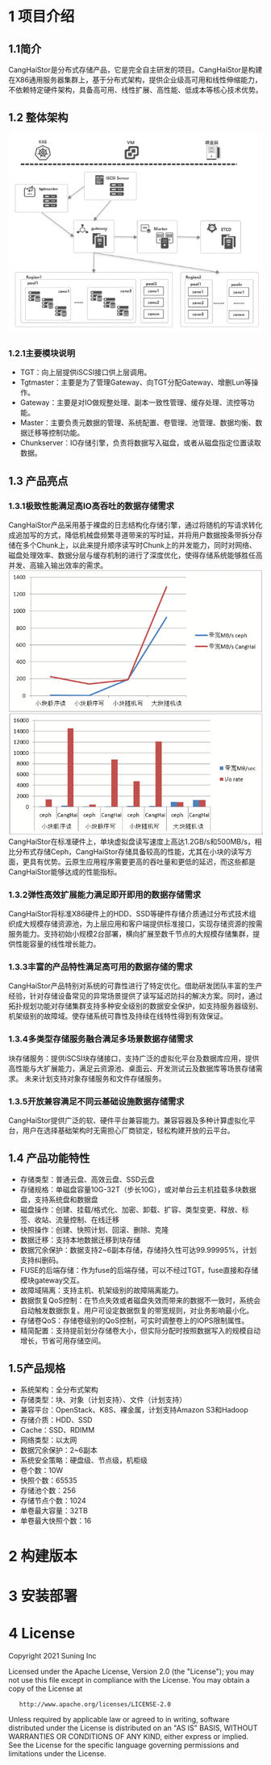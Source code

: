 # 1 项目介绍
## 1.1简介
CangHaiStor是分布式存储产品，它是完全自主研发的项目。CangHaiStor是构建在X86通用服务器集群上，基于分布式架构，提供企业级高可用和线性伸缩能力，不依赖特定硬件架构，具备高可用、线性扩展、高性能、低成本等核心技术优势。


## 1.2 整体架构
![Image of Jiagou](docs/images/jiagoutu.png)
### 1.2.1主要模块说明
* TGT：向上层提供iSCSI接口供上层调用。 
* Tgtmaster：主要是为了管理Gateway、向TGT分配Gateway、增删Lun等操作。
* Gateway：主要是对IO做规整处理、副本一致性管理、缓存处理、流控等功能。
* Master：主要负责元数据的管理、系统配置、卷管理、池管理、数据均衡、数据迁移等控制功能。
* Chunkserver：IO存储引擎，负责将数据写入磁盘，或者从磁盘指定位置读取数据。

## 1.3 产品亮点
### 1.3.1极致性能满足高IO高吞吐的数据存储需求
CangHaiStor产品采用基于裸盘的日志结构化存储引擎，通过将随机的写请求转化成追加写的方式，降低机械盘频繁寻道带来的写时延，并将用户数据按条带拆分存储在多个Chunk上，以此来提升顺序读写时Chunk上的并发能力，同时对网络、磁盘处理效率、数据分层与缓存机制的进行了深度优化，使得存储系统能够胜任高并发、高输入输出效率的需求。<br>
![Image of Xingneng](docs/images/xingneng1.png) <br>
![Image of Xingneng](docs/images/xingneng2.png) <br>
CangHaiStor在标准硬件上，单块虚拟盘读写速度上高达1.2GB/s和500MB/s，相比分布式存储Ceph，CangHaiStor存储具备较高的性能，尤其在小块的读写方面，更具有优势。云原生应用程序需要更高的吞吐量和更低的延迟，而这些都是CangHaiStor能够达成的性能指标。

### 1.3.2弹性高效扩展能力满足即开即用的数据存储需求
CangHaiStor将标准X86硬件上的HDD、SSD等硬件存储介质通过分布式技术组织成大规模存储资源池，为上层应用和客户端提供标准接口，实现存储资源的按需服务能力。支持初始小规模2台部署，横向扩展至数千节点的大规模存储集群，提供性能容量的线性增长能力。

### 1.3.3丰富的产品特性满足高可用的数据存储的需求
CangHaiStor产品特别对系统的可靠性进行了特定优化。借助研发团队丰富的生产经验，针对存储设备常见的异常场景提供了读写延迟防抖的解决方案。同时，通过拓扑规划功能对存储集群支持多种安全级别的数据安全保护，如支持服务器级别、机架级别的故障域。使存储系统可靠性及持续在线特性得到有效保证。

### 1.3.4多类型存储服务融合满足多场景数据存储需求
块存储服务：提供iSCSI块存储接口，支持广泛的虚拟化平台及数据库应用，提供高性能与大扩展能力，满足云资源池、桌面云、开发测试云及数据库等场景存储需求。 
未来计划支持对象存储服务和文件存储服务。

### 1.3.5开放兼容满足不同云基础设施数据存储需求
CangHaiStor提供广泛的软、硬件平台兼容能力。兼容容器及多种计算虚拟化平台，用户在选择基础架构时无需担心厂商锁定，轻松构建开放的云平台。

## 1.4 产品功能特性
* 存储类型：普通云盘、高效云盘、SSD云盘
* 存储规格：单磁盘容量10G-32T（步长10G），或对单台云主机挂载多块数据盘，支持系统盘和数据盘
* 磁盘操作：创建、挂载/格式化、加密、卸载、扩容、类型变更、释放、标签、收站、流量控制、在线迁移
* 快照操作：创建、快照计划、回滚、删除、克隆
* 数据迁移：支持本地数据迁移到块存储
* 数据冗余保护：数据支持2~6副本存储，存储持久性可达99.99995%，计划支持纠删码。
* FUSE的后端存储：作为fuse的后端存储，可以不经过TGT，fuse直接和存储模块gateway交互。
* 故障域隔离：支持主机、机架级别的故障隔离能力。
* 数据恢复QoS控制：在节点失效或者磁盘失效而带来的数据不一致时，系统会自动触发数据恢复。用户可设定数据恢复的带宽规则，对业务影响最小化。
* 存储卷QoS：存储卷级别的QoS控制，可实时调整卷上的IOPS限制属性。
* 精简配置：支持提前划分存储卷大小，但实际分配时按照数据写入的规模自动增长，节省可用存储空间。

## 1.5产品规格
* 系统架构：全分布式架构
* 存储类型：块、对象（计划支持）、文件（计划支持）
* 兼容平台：OpenStack、K8S、裸金属，计划支持Amazon S3和Hadoop
* 存储介质：HDD、SSD
* Cache：SSD、RDIMM
* 网络类型：以太网
* 数据冗余保护：2~6副本
* 系统安全策略：硬盘级、节点级，机柜级
* 卷个数：10W
* 快照个数：65535
* 存储池个数：256
* 存储节点个数：1024
* 单卷最大容量：32TB
* 单卷最大快照个数：16

# 2 构建版本

# 3 安装部署

# 4 License

Copyright 2021 Suning Inc

   Licensed under the Apache License, Version 2.0 (the "License");
   you may not use this file except in compliance with the License.
   You may obtain a copy of the License at

       http://www.apache.org/licenses/LICENSE-2.0

   Unless required by applicable law or agreed to in writing, software
   distributed under the License is distributed on an "AS IS" BASIS,
   WITHOUT WARRANTIES OR CONDITIONS OF ANY KIND, either express or implied.
   See the License for the specific language governing permissions and
   limitations under the License.
